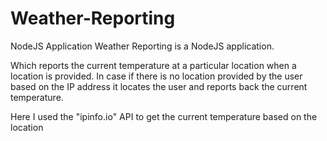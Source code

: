# Weather-Reporting
NodeJS Application
Weather Reporting is a NodeJS application.

Which reports the current temperature at a particular location when a location is provided.
In case if there is no location provided by the user based on the IP address it locates the user and reports back the current temperature.

Here I used the "ipinfo.io" API to get the current temperature based on the location
